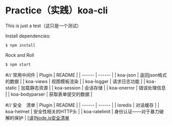 # Practice（实践）koa-cli
This is just a test（这只是一个测试）

Install dependencies:
```sh
$ npm install
```

Rock and Roll
```sh
$ npm start
```
#// 常用中间件
| Plugin | README |
| ------ | ------ |
| koa-json | 返回json格式的数据 |
| koa-views | 视图模板渲染 |
| koa-logger | 请求日志功能 |
| koa-static | 加载静态资源 |
| koa-session | 会话存储 |
| koa-onerror | 错误处理信息 |
| koa-bodyparser | 获取表单提交的数据 |

#// 安全　清单
| Plugin | README |
| ------ | ------ |
| ioredis | 对话缓存 |
| koa-helmet | 安全性相关的HTTP头 |
| koa-ratelimit | 身份认证——对于暴力破解的保护 |
[[译]Node.js安全清单](https://segmentfault.com/a/1190000003860400#articleHeader6)
 
